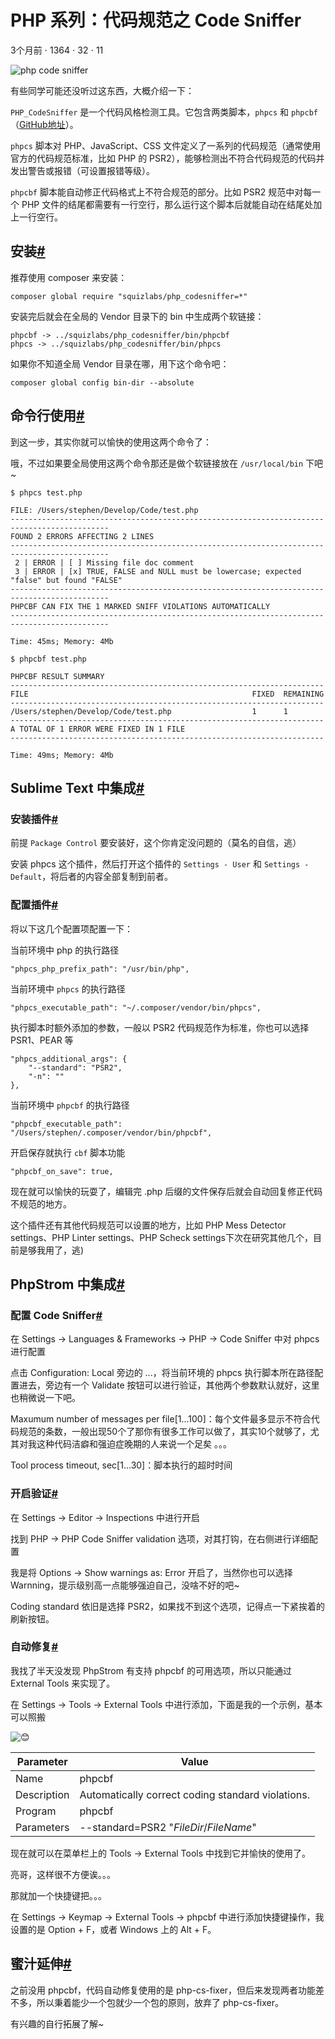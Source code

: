# PHP 系列：代码规范之 Code Sniffer 

3个月前 ⋅ 1364 ⋅ 32 ⋅ 11 

![php code sniffer][0]

有些同学可能还没听过这东西，大概介绍一下：

`PHP_CodeSniffer` 是一个代码风格检测工具。它包含两类脚本，`phpcs` 和 `phpcbf`（[GitHub地址][1]）。

`phpcs` 脚本对 PHP、JavaScript、CSS 文件定义了一系列的代码规范（通常使用官方的代码规范标准，比如 PHP 的 PSR2），能够检测出不符合代码规范的代码并发出警告或报错（可设置报错等级）。

`phpcbf` 脚本能自动修正代码格式上不符合规范的部分。比如 PSR2 规范中对每一个 PHP 文件的结尾都需要有一行空行，那么运行这个脚本后就能自动在结尾处加上一行空行。

## 安装[#][2]

推荐使用 composer 来安装：

    composer global require "squizlabs/php_codesniffer=*"

安装完后就会在全局的 Vendor 目录下的 bin 中生成两个软链接：

    phpcbf -> ../squizlabs/php_codesniffer/bin/phpcbf
    phpcs -> ../squizlabs/php_codesniffer/bin/phpcs

如果你不知道全局 Vendor 目录在哪，用下这个命令吧：

    composer global config bin-dir --absolute

## 命令行使用[#][3]

到这一步，其实你就可以愉快的使用这两个命令了：

哦，不过如果要全局使用这两个命令那还是做个软链接放在 `/usr/local/bin` 下吧~

    $ phpcs test.php
    
    FILE: /Users/stephen/Develop/Code/test.php
    --------------------------------------------------------------------------------------------
    FOUND 2 ERRORS AFFECTING 2 LINES
    --------------------------------------------------------------------------------------------
     2 | ERROR | [ ] Missing file doc comment
     3 | ERROR | [x] TRUE, FALSE and NULL must be lowercase; expected "false" but found "FALSE"
    --------------------------------------------------------------------------------------------
    PHPCBF CAN FIX THE 1 MARKED SNIFF VIOLATIONS AUTOMATICALLY
    --------------------------------------------------------------------------------------------
    
    Time: 45ms; Memory: 4Mb
    
    $ phpcbf test.php
    
    PHPCBF RESULT SUMMARY
    ----------------------------------------------------------------------
    FILE                                                  FIXED  REMAINING
    ----------------------------------------------------------------------
    /Users/stephen/Develop/Code/test.php                  1      1
    ----------------------------------------------------------------------
    A TOTAL OF 1 ERROR WERE FIXED IN 1 FILE
    ----------------------------------------------------------------------
    
    Time: 49ms; Memory: 4Mb

## Sublime Text 中集成[#][4]

### 安装插件[#][5]

前提 `Package Control` 要安装好，这个你肯定没问题的（莫名的自信，逃）

安装 phpcs 这个插件，然后打开这个插件的 `Settings - User` 和 `Settings - Default`，将后者的内容全部复制到前者。

### 配置插件[#][6]

将以下这几个配置项配置一下：

当前环境中 php 的执行路径

    "phpcs_php_prefix_path": "/usr/bin/php",

当前环境中 `phpcs` 的执行路径

    "phpcs_executable_path": "~/.composer/vendor/bin/phpcs",

执行脚本时额外添加的参数，一般以 PSR2 代码规范作为标准，你也可以选择 PSR1、PEAR 等

    "phpcs_additional_args": {
        "--standard": "PSR2",
        "-n": ""
    },

当前环境中 `phpcbf` 的执行路径

    "phpcbf_executable_path": "/Users/stephen/.composer/vendor/bin/phpcbf",

开启保存就执行 `cbf` 脚本功能

    "phpcbf_on_save": true,

现在就可以愉快的玩耍了，编辑完 .php 后缀的文件保存后就会自动回复修正代码不规范的地方。

这个插件还有其他代码规范可以设置的地方，比如 PHP Mess Detector settings、PHP Linter settings、PHP Scheck settings下次在研究其他几个，目前是够我用了，逃)

## PhpStrom 中集成[#][7]

### 配置 Code Sniffer[#][8]

在 Settings -> Languages & Frameworks -> PHP -> Code Sniffer 中对 phpcs 进行配置

点击 Configuration: Local 旁边的 ...，将当前环境的 phpcs 执行脚本所在路径配置进去，旁边有一个 Validate 按钮可以进行验证，其他两个参数默认就好，这里也稍微说一下吧。

Maxumum number of messages per file[1...100]：每个文件最多显示不符合代码规范的条数，一般出现50个了那你有很多工作可以做了，其实10个就够了，尤其对我这种代码洁癖和强迫症晚期的人来说一个足矣 。。。

Tool process timeout, sec[1...30]：脚本执行的超时时间

### 开启验证[#][9]

在 Settings -> Editor -> Inspections 中进行开启

找到 PHP -> PHP Code Sniffer validation 选项，对其打钩，在右侧进行详细配置

我是将 Options -> Show warnings as: Error 开启了，当然你也可以选择 Warnning，提示级别高一点能够强迫自己，没啥不好的吧~

Coding standard 依旧是选择 PSR2，如果找不到这个选项，记得点一下紧挨着的刷新按钮。

### 自动修复[#][10]

我找了半天没发现 PhpStrom 有支持 phpcbf 的可用选项，所以只能通过 External Tools 来实现了。

在 Settings -> Tools -> External Tools 中进行添加，下面是我的一个示例，基本可以照搬 

![:blush:][11]

Parameter | Value 
-|-
Name | phpcbf 
Description | Automatically correct coding standard violations. 
Program | phpcbf 
Parameters | --standard=PSR2 "$FileDir$/$FileName$" 

现在就可以在菜单栏上的 Tools -> External Tools 中找到它并愉快的使用了。

亮哥，这样很不方便诶。。。

那就加一个快捷键把。。。

在 Settings -> Keymap -> External Tools -> phpcbf 中进行添加快捷键操作，我设置的是 Option + F，或者 Windows 上的 Alt + F。

## 蜜汁延伸[#][12]

之前没用 phpcbf，代码自动修复使用的是 php-cs-fixer，但后来发现两者功能差不多，所以秉着能少一个包就少一个包的原则，放弃了 php-cs-fixer。

有兴趣的自行拓展了解~

[0]: https://cdn.stephencode.com/article/php-code-sniffer/php-code-sniffer.jpg
[1]: https://github.com/squizlabs/PHP_CodeSniffer
[2]: #安装
[3]: #命令行使用
[4]: #Sublime-Text-中集成
[5]: #安装插件
[6]: #配置插件
[7]: #PhpStrom-中集成
[8]: #配置-Code-Sniffer
[9]: #开启验证
[10]: #自动修复
[11]: https://dn-phphub.qbox.me/assets/images/emoji/blush.png
[12]: #蜜汁延伸